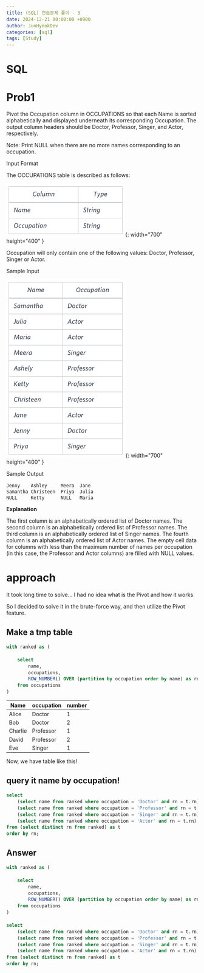 ```yaml
---
title: (SQL) 연습문제 풀이 - 3
date: 2024-12-21 00:00:00 +0900
author: JunHyeokDev
categories: [sql]
tags: [Study]
---
```


# SQL

# Prob1

Pivot the Occupation column in OCCUPATIONS so that each Name is sorted alphabetically and displayed underneath its corresponding Occupation. The output column headers should be Doctor, Professor, Singer, and Actor, respectively.

Note: Print NULL when there are no more names corresponding to an occupation.

Input Format

The OCCUPATIONS table is described as follows:

![Desktop View](/assets/sql/occupations.png){: width="700" height="400" }


Occupation will only contain one of the following values: Doctor, Professor, Singer or Actor.

Sample Input

![Desktop View](/assets/sql/sample_input.png){: width="700" height="400" }

Sample Output

```text
Jenny    Ashley     Meera  Jane
Samantha Christeen  Priya  Julia
NULL     Ketty      NULL   Maria
```
**Explanation**

The first column is an alphabetically ordered list of Doctor names.
The second column is an alphabetically ordered list of Professor names.
The third column is an alphabetically ordered list of Singer names.
The fourth column is an alphabetically ordered list of Actor names.
The empty cell data for columns with less than the maximum number of names per occupation (in this case, the Professor and Actor columns) are filled with NULL values.


# approach

It took long time to solve... I had no idea what is the Pivot and how it works.

So I decided to solve it in the brute-force way, and then utilize the Pivot feature.

## Make a tmp table

```sql
with ranked as (

    select
        name,
        occupations,
        ROW_NUMBER() OVER (partition by occupation order by name) as rn
    from occupations
)
```

| Name | occupation | number |
|---|---|---|
| Alice | Doctor | 1 |
| Bob | Doctor | 2 |
| Charlie | Professor | 1 |
| David | Professor | 2 |
| Eve | Singer | 1 |

Now, we have table like this!

## query it name by occupation!

```sql
select 
    (select name from ranked where occupation = 'Doctor' and rn = t.rn),
    (select name from ranked where occupation = 'Professor' and rn = t.rn),
    (select name from ranked where occupation = 'Singer' and rn = t.rn),
    (select name from ranked where occupation = 'Actor' and rn = t.rn)
from (select distinct rn from ranked) as t
order by rn;
```

## Answer

```sql
with ranked as (

    select
        name,
        occupations,
        ROW_NUMBER() OVER (partition by occupation order by name) as rn
    from occupations
)

select 
    (select name from ranked where occupation = 'Doctor' and rn = t.rn),
    (select name from ranked where occupation = 'Professor' and rn = t.rn),
    (select name from ranked where occupation = 'Singer' and rn = t.rn),
    (select name from ranked where occupation = 'Actor' and rn = t.rn)
from (select distinct rn from ranked) as t
order by rn;
```
